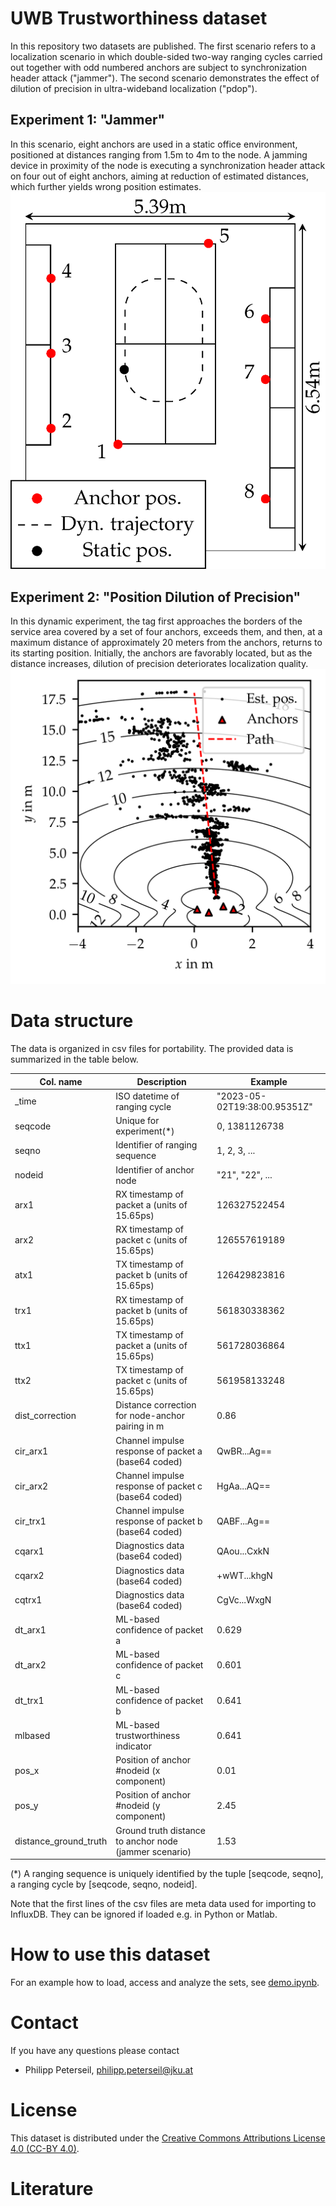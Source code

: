 # UWB Trustworthiness dataset
In this repository two datasets are published. The first scenario refers to a localization scenario in which double-sided two-way ranging cycles carried out together with odd numbered anchors are subject to synchronization header attack ("jammer"). The second scenario demonstrates the effect of dilution of precision in ultra-wideband localization ("pdop").

## Experiment 1: "Jammer"
In this scenario, eight anchors are used in a static office environment, positioned at distances ranging from 1.5m to 4m to the node. A jamming device in proximity of the node is executing a synchronization header attack on four out of eight anchors, aiming at reduction of estimated distances, which further yields wrong position estimates.
![Jammer scenario: arrangement of tag and anchors](fig/jammer.png)

## Experiment 2: "Position Dilution of Precision"
In this dynamic experiment, the tag first approaches the borders of the service area covered by a set of four anchors, exceeds them, and then, at a maximum distance of approximately 20 meters from the anchors, returns to its starting position. Initially, the anchors are favorably located, but as the distance increases, dilution of precision deteriorates localization quality.
![PDoP scenario: Anchor placement and estimated positions](fig/pdop.png)

# Data structure
The data is organized in csv files for portability. The provided data is summarized in the table below.

| Col. name             | Description                                                    | Example                           |
|-----------------------|----------------------------------------------------------------|-----------------------------------|
| _time                 | ISO datetime of ranging cycle                                  | "2023-05-02T19:38:00.95351Z"      |
| seqcode               | Unique for experiment(*)                                       | 0, 1381126738                     |
| seqno                 | Identifier of ranging sequence                                 | 1, 2, 3, ...                      |
| nodeid                | Identifier of anchor node                                      | "21", "22", ...                   |
| arx1                  | RX timestamp of packet a (units of 15.65ps)                    | 126327522454                      |
| arx2                  | RX timestamp of packet c (units of 15.65ps)                    | 126557619189                      |
| atx1                  | TX timestamp of packet b (units of 15.65ps)                    | 126429823816                      |
| trx1                  | RX timestamp of packet b (units of 15.65ps)                    | 561830338362                      |
| ttx1                  | TX timestamp of packet a (units of 15.65ps)                    | 561728036864                      |
| ttx2                  | TX timestamp of packet c (units of 15.65ps)                    | 561958133248                      |
| dist_correction       | Distance correction for node-anchor pairing in m               | 0.86                              |
| cir_arx1              | Channel impulse response of packet a (base64 coded)            | QwBR...Ag==                       |
| cir_arx2              | Channel impulse response of packet c (base64 coded)            | HgAa...AQ==                       |
| cir_trx1              | Channel impulse response of packet b (base64 coded)            | QABF...Ag==                       |
| cqarx1                | Diagnostics data (base64 coded)                                | QAou...CxkN                       |
| cqarx2                | Diagnostics data (base64 coded)                                | +wWT...khgN                       |
| cqtrx1                | Diagnostics data (base64 coded)                                | CgVc...WxgN                       |
| dt_arx1               | ML-based confidence of packet a                                | 0.629                             |
| dt_arx2               | ML-based confidence of packet c                                | 0.601                             |
| dt_trx1               | ML-based confidence of packet b                                | 0.641                             |
| mlbased               | ML-based trustworthiness indicator                             | 0.641                             |
| pos_x                 | Position of anchor #nodeid (x component)                       | 0.01                              |
| pos_y                 | Position of anchor #nodeid (y component)                       | 2.45                              |
| distance_ground_truth | Ground truth distance to anchor node (jammer scenario)         | 1.53                              |


(*) A ranging sequence is uniquely identified by the tuple [seqcode, seqno], a ranging cycle by [seqcode, seqno, nodeid].


Note that the first lines of the csv files are meta data used for importing to InfluxDB. They can be ignored if loaded e.g. in Python or Matlab.

# How to use this dataset
For an example how to load, access and analyze the sets, see [demo.ipynb](demo.ipynb). 

# Contact
If you have any questions please contact
- Philipp Peterseil, philipp.peterseil@jku.at



# License 
This dataset is distributed under the [Creative Commons Attributions License 4.0 (CC-BY 4.0)](https://creativecommons.org/licenses/by/4.0/).

# Literature